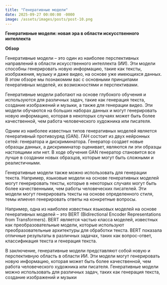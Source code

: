 ```yaml
---
title: "Генеративные модели"
date: 2025-09-27 00:00:00 -0000
image: /assets/images/posts/post-10.png
---
```

**Генеративные модели: новая эра в области искусственного интеллекта**

**Обзор**

Генеративные модели – это один из наиболее перспективных направлений в области искусственного интеллекта (ИИ). Эти модели способны генерировать новую информацию, такие как тексты, изображения, музыку и даже видео, на основе уже имеющихся данных. В этом обзоре мы познакомим вас с основными принципами генеративных моделей, их возможностями и перспективами.

Генеративные модели работают на основе глубокого обучения и используются для различных задач, такие как генерация текста, создание изображений и музыки, а также для генерации видео. Эти модели обучаются на больших наборах данных и могут генерировать новую информацию, которая в некоторых случаях может быть более качественной, чем работа человеческого художника или писателя.

Одним из наиболее известных типов генеративных моделей является генеративный противоуряд (GAN). ГАН состоит из двух нейронных сетей: генератора и дискриминатора. Генератор создает новые образцы данных, а дискриминатор оценивает, являются ли эти образцы настоящими или нет. В ходе обучения GAN генератор становится все лучше в создании новых образцов, которые могут быть сложными и реалистичными.

Генеративные модели также можно использовать для генерации текста. Например, языковые модели на основе генеративных моделей могут генерировать тексты, которые в некоторых случаях могут быть более качественными, чем работы человеческих писателей. Эти модели могут генерировать тексты на основе определенного стиля, темы илиeven генерировать ответы на конкретные вопросы.

Например, одна из наиболее известных языковых моделей на основе генеративных моделей – это BERT (Bidirectional Encoder Representations from Transformers). BERT является частью класса моделей, известных как преобразовательные модели, которые используют преобразовательные архитектуры для обработки текста. BERT показала отличные результаты в различных задачах, таких как вопрос-ответ, классификация текста и генерация текста.

В заключение, генеративные модели представляют собой новую и перспективную область в области ИИ. Эти модели могут генерировать новую информацию, которая может быть более качественной, чем работа человеческого художника или писателя. Генеративные модели можно использовать для различных задач, таких как генерация текста, создание изображений и музыки

